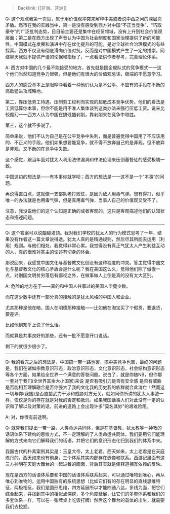 > Backlink: [[非洲、非洲]]

Q: 这个观点我第一次见，属于用价值观冲突来解释中美或者说中西之问的深层次矛盾。然市在我的实践当中，第一是没有感受到西方对中国“不正当竞争”、“巧取豪夺”的广泛批判态势，目目前主要还是集中在经贸领域，没有上升到社会价值观层面；第二是在西方出现了声音认为中国为社会制度和国家治理提供了新的可能性，中国模式在发展和演进中存在优化提升的可能，是对全球社会治理模式的有益探索。西方不仅没有彻底滑向价值对抗，反而是对中国模式产生了一定的推崇。网络聊天我就不提供严谨的论据和指标了，一点看法供作者参考，完善理论体系。

A: 西方对中国的几个最不能接受的地方，首先就是国企舰队式的竞争模式一一这个他们当然知道竞争力很强，但是他们有很大的价值观忌讳，极端的不愿意学习。

西方人的感受基本上是眼睁睁看着一种他们认为是不公平、不应有的手段在不断的高歌猛进攻城略地。

第二，靠压低劳工待遇、压制劳工权利而实现的超低成本竞争优势。他们的看法是工资低算你本事，但你不能是用不准人集体谈判这类办法来强行压低工资。说来比较魔幻一一西方人认为中国在搞残酷剥削，靠剥削来在竞争中取胜。

第三，这个就不多说了。

简单来说，他们不认为自己是在公平竞争中失利，而是普遍觉得中国用了不应该用的、不正义的手段。他们如果想要能竞争，就不得不放奔自己的是非观，但不放弃是非观，又不断的在竞争中失败。

这个感觉，跟当年面对犹太人利用法律漏洞和律法伦理来压倒基督徒的感受极端一致。

中国这边的想法是——有本事你就学呗；西方的想法是一一这不是一个”本事”的问题。

再说得直白点，这就像一支部队老打败仗，是因为敌人用毒气弹。想有得打，似乎唯一的办法就是也用毒气弹，但是真用毒气弹，当事人自己的价值观又受不了。

注意，我没说他们的这个认知是正确的或者客观的，这只是客观描述他们的认知状态和描述问题。

---

Q: 这个答案可以说醍醐灌顶。我对我们学校的犹太人的行为模式思考了一年，结果没有作者这一篇文章说得透。犹太人真的是精通规则，然后尽其所能去运用（利用）规则。与他们相处，我觉得非常心累。我觉得没有真正气犹太人产生利益互动的人，真的很难对答主的论述有切身的体会。

那说回来，我感觉中国文化与基督教文化倒没有这种程度的冲突。答主觉得中国文化与基督教文化的核心矛盾会是什么呢？我在美国这么久，觉得他们除了傲慢一点，对别国文明贫穷落后有鄙视之外，在做事做人上倒是真的没有太大区别。

A: 危险的地方在于——真的和中国人共事过的美国人毕竟少数。

而在这少数中还有一部分真的接触的是犹太风格的中国人和企业。

尤其那种是他在暗，国人在明德那种接触——比如他在淘宝买了个假货，要退货，要差评。

比如他到知乎上说了什么话。

而就算是共事良好的那些，还有一批不愿意开口说话。

剩下的就很少很少了。

---

Q: 我的看完之后的想法是，中国搞一带一路也罢，搞中美竞争也罢，最终的问题是，我们在诸如宗教意识形态，政治意识形态，文化意识形态，社会结构意识形态等各个方面，如果给全世界一个满意的答卷问题。说白了，就是你随NB，但你那一套对于我们(全世界其余大小国家)来说 是否有吸引力是否有安全感 是否有威胁 是否能相互理解融合是否你强大了我的文化我的历史我的族群就会此消亡！然而这一切与你(我国)是否直接武力干涉和威胁对方无关，就如同你所讲的犹太人事迹一样，仅仅是你的存在就是对我的否定和抵消。如果我国话事人们对此没有一定的认识和了解以及对策的话，前进的道路上会出现许多"莫名其妙"的艰难险阻。

A: 对，你很有前途啊。

Q: 就算我们提出一带一路，人类命运共同体，但是在基督教，犹太教等一神教的话语体系下建构的思维方式，不一定理解的了人类命运共同体，我们要用它们能理解的方式来向它们解释我们的话语，并把它们的意识形态化归到我们的体系中来。

我国古代的朴素案例其实是：玉皇大帝，太上老君，西天如来，太上老君是在天庭炼丹的，西天如来也有前身，三个体系其实内部存在嵌套和联系。西游记里面有这三方神明在天庭大舞台的一起进餐的画面，背后其实就是儒释道相互依赖的反映。

现在是西方的话语体系要和中国的话语体系联系起来，可以通过唯物到唯心，再从唯心到唯物的，运用中国独有的系统思想（比如它们有的存在明显的直线思维特征，两极相反，我们是圆形思维，四方延展所以才能四通八达，多线为面，把它们综合起来，并找到其中的相似点深挖，多个角度延展，让它们的多套体系和我们的多套体系一样，可以在一张牌桌上吃饭打牌）然后这个舞台的载体的出生，就需要我们去挖掘。
